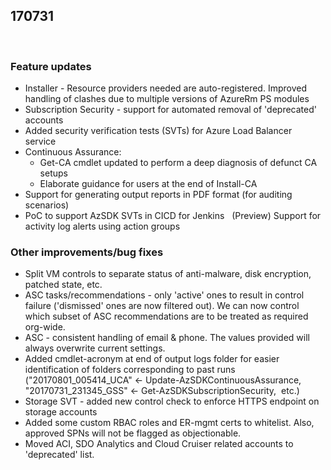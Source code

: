 ﻿## 170731 
 
### Feature updates 
* Installer - Resource providers needed are auto-registered. Improved handling of clashes due to multiple versions of AzureRm PS modules 
* Subscription Security - support for automated removal of 'deprecated' accounts  
* Added security verification tests (SVTs) for Azure Load Balancer service 
* Continuous Assurance:  
	* Get-CA cmdlet updated to perform a deep diagnosis of defunct CA setups 
	* Elaborate guidance for users at the end of Install-CA 
* Support for generating output reports in PDF format (for auditing scenarios) 
* PoC to support AzSDK SVTs in CICD for Jenkins 
 (Preview) Support for activity log alerts using action groups 
 
### Other improvements/bug fixes 
* Split VM controls to separate status of anti-malware, disk encryption, patched state, etc. 
* ASC tasks/recommendations - only 'active' ones to result in control failure ('dismissed' ones are now filtered out). We can now control which subset of ASC recommendations are to be treated as required org-wide. 
* ASC - consistent handling of email & phone. The values provided will always overwrite current settings. 
* Added cmdlet-acronym at end of output logs folder for easier identification of folders corresponding to past runs ("20170801_005414_UCA" <- Update-AzSDKContinuousAssurance, "20170731_231345_GSS" <- Get-AzSDKSubscriptionSecurity,  etc.) 
* Storage SVT - added new control check to enforce HTTPS endpoint on storage accounts 
* Added some custom RBAC roles and ER-mgmt certs to whitelist. Also, approved SPNs will not be flagged as objectionable. 
* Moved ACI, SDO Analytics and Cloud Cruiser related accounts to 'deprecated' list. 
 